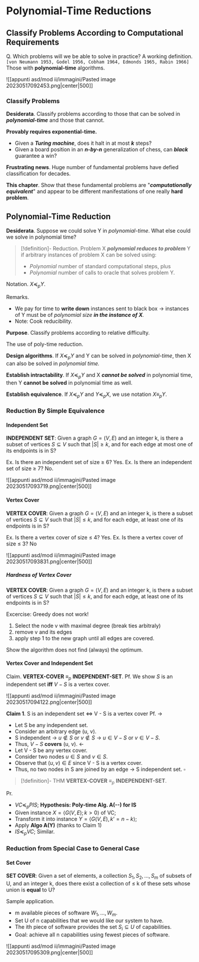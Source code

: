 # Polynomial-Time Reductions

## Classify Problems According to Computational Requirements

Q. Which problems will we be able to solve in practice?
A working definition. `[von Neumann 1953, Godel 1956, Cobham 1964, Edmonds 1965, Rabin 1966]`
Those with **polynomial-time** algorithms.

![[appunti asd/mod ii/immagini/Pasted image 20230517092453.png|center|500]]

### Classify Problems

**Desiderata**. Classify problems according to those that can be solved in _**polynomial-time**_ and those that cannot.

**Provably requires exponential-time.**
- Given a **_Turing machine_**, does it halt in at most _**k**_ steps?
- Given a board position in an _**n-by-n**_ generalization of chess, can _**black**_ guarantee a win?

**Frustrating news**. Huge number of fundamental problems have defied classification for decades.

**This chapter**. Show that these fundamental problems are "_**computationally equivalent**_" and appear to be different manifestations of one really **hard problem**.

## Polynomial-Time Reduction

**Desiderata**. Suppose we could solve Y in _polynomial-time_. What else could we solve in polynomial time?

>[!definition]- Reduction. 
>Problem X _**polynomial reduces to problem**_ Y if arbitrary instances of problem X can be solved using:
>- _Polynomial_ number of standard computational steps, plus 
>- _Polynomial_ number of calls to oracle that solves problem Y.

Notation. $X\preceq_{p} Y.$

Remarks.
- We pay for time to **write down** instances sent to black box $\to$ instances of Y must be of _polynomial size **in the instance of X**._
- Note: Cook reducibility.

**Purpose**. Classify problems according to relative difficulty.

The use of poly-time reduction.

**Design algorithms**. If $X\preceq_p Y$ and Y can be solved in _polynomial-time_, then X can also be solved in _polynomial time._

**Establish intractability**. If $X\preceq_p Y$ and X _**cannot be solved**_ in polynomial time, then Y **cannot be solved** in polynomial time as well.

**Establish equivalence**. If $X\preceq_p Y$ and $Y\preceq_p X$, we use notation $X\equiv_p Y$.

### Reduction By Simple Equivalence

#### Independent Set

**INDEPENDENT SET**: Given a graph $G = (V, E)$ and an integer k, is there a subset of vertices $S \subseteq V$ such that $|S|\geq k$, and for each edge at most one of its endpoints is in S?

Ex. Is there an independent set of size $\geq$ 6? Yes.
Ex. Is there an independent set of size $\geq$ 7? No.

![[appunti asd/mod ii/immagini/Pasted image 20230517093719.png|center|500]]

#### Vertex Cover

**VERTEX COVER**: Given a graph $G = (V, E)$ and an integer k, is there a subset of vertices $S \subseteq V$ such that $|S| \leq k$, and for each edge, at least one of its endpoints is in S?

Ex. Is there a vertex cover of size $\leq$ 4? Yes.
Ex. Is there a vertex cover of size $\leq$ 3? No

![[appunti asd/mod ii/immagini/Pasted image 20230517093831.png|center|500]]


##### Hardness of Vertex Cover

**VERTEX COVER**: Given a graph $G = (V, E)$ and an integer k, is there a subset of vertices $S \subseteq V$ such that $|S| \leq k$, and for each edge, at least one of its endpoints is in S?

Excercise: Greedy does not work!
1) Select the node v with maximal degree (break ties arbitraly)
2) remove v and its edges
3) apply step 1 to the new graph until all edges are covered.

Show the algorithm does not find (always) the optimum.

#### Vertex Cover and Independent Set

Claim. **VERTEX-COVER** $\equiv_p$ **INDEPENDENT-SET**.
Pf. We show $S$ is an independent set **iff** $V - S$ is a vertex cover.

![[appunti asd/mod ii/immagini/Pasted image 20230517094122.png|center|500]]


**Claim 1**. S is an independent set $\iff$ V - S is a vertex cover
Pf.
$\to$
- Let S be any independent set.
- Consider an arbitrary edge (u, v).
- S independent $\to$ $u \not\in S$ or $v \not\in S$ $\to$ $u \in V - S$ or $v \in V - S.$
- Thus, $V - S$ **covers** (u, v).
$\leftarrow$
- Let V - S be any vertex cover.
- Consider two nodes $u\in S$ and $v\in S$.
- Observe that $(u, v)\in E$ since V - S is a vertex cover.
- Thus, no two nodes in S are joined by an edge $\to$ S independent set. $\square$

>[!definition]- THM
>**VERTEX-COVER** $\equiv_p$ **INDEPENDENT-SET**.


Pr.
- $VC \preceq_p P IS$; **Hypothesis: Poly-time Alg. A(--) for IS**
- Given instance $X = \langle G(V,E) ; k\gt0 \rangle$ of VC;
- Transform it into instance $Y=\langle G(V,E) , k’=n-k\rangle$;
- Apply **Algo A(Y)** (thanks to Claim 1)
- $IS\preceq_p VC$; Similar.

### Reduction from Special Case to General Case

#### Set Cover

**SET COVER**: Given a set of elements, a collection $S_1, S_2,\dots , S_m$ of subsets of U, and an integer k, does there exist a collection of $\leq$ k of these sets whose union is **equal** to U?

Sample application.
- m available pieces of software $W_1,\dots,W_m$.
- Set U of n capabilities that we would like our system to have.
- The ith piece of software provides the set $S_i \subseteq U$ of capabilities.
- Goal: achieve all n capabilities using fewest pieces of software.

![[appunti asd/mod ii/immagini/Pasted image 20230517095309.png|center|500]]


